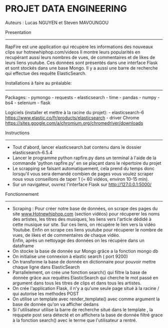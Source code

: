 PROJET DATA ENGINEERING
=======================
Auteurs : Lucas NGUYEN et Steven MAVOUNGOU


Presentation
************
RapFire est une application qui récupère les informations des nouveaux clips sur hotnewhiphop.com/videos
Il montre leurs popularités en recupérant aussi leurs nombres de vues, de commentaires et de likes de leurs liens youtube.
Ces données sont présentés dans une interface Flask et sont stockés dans une base Mongo.
Il y a aussi une barre de recherche qui effectue des requête ElasticSearch.

Installations à faire au préalable:
***********************************
Packages: - pymongo
          - requests
          - elasticsearch
          - time
          - pandas
          - numpy
          - bs4
          - selenium
	  - flask
		  
Logiciels (installer et mettre à la racine du projet): - elasticsearch-6 https://www.elastic.co/fr/products/elasticsearch
                                                        - driver Chrome https://sites.google.com/a/chromium.org/chromedriver/downloads

Instructions 
************
- Tout d'abord, lancer elasticsearch.bat contenu dans le dossier elasticsearch-6.5.4
- Lancer le programme python rapfire.py dans un terminal à l'aide de la commande 'python rapfire.py' en se plaçant dans le répertoire du projet
- Le scrapping se faisant automatiquement, cela prend du temps donc lorsqu'il vous sera demandé combien de pages vous voulez scraper nous vous conseillons de taper 1 (= 60 vidéos, environ 10-15 min).
- Sur un navigateur, ouvrez l'interface Flask sur http://127.0.0.1:5000/ 

Fonctionnement
**************
- Scraping : Pour créer notre base de données, on scrape des pages du site www.Hotnewhiphop.com (section vidéos) pour récuperer les noms des artistes, les titres des musiques, les liens vers l'article dédidé à cette musique sur site.
  Sur ces liens, on récupère le lien vers la vidéo Youtube. Enfin on scrape ces liens youtube pour récuperer le nombre de vues, de likes et de commentaires de chaque vidéo.  
  Enfin, après un nettoyage des données on les récupère dans un dataframe
- On stocke la base de donnée sur Mongo grâce a la fonction mongo db
- On initialise une connexion à elastic search ( port 9200)
- On transforme la base de donnée en dictionnaire pour pouvoir mettre chaque ligne dans ElasticSearch
- Parrallelement, on crée une fonction search() qui filtre la base de donnée grâce aux requêtes ElasticSearch qui cherche le mot passé en argument dans tous les titres de clips et dans tous les artistes. 
- On  crée l'application Flask, il n'y a qu'une seule page situé à la racine / qui autorise les methodes POST
- On utilise un template avec render_template() avec comme argument la base de donnée qu'on va afficher dedans
- Si l'utilisateur utilise la barre de recherche situé dans le template , la requpete post sera détecté et on affichera la base de donnée filtré grace à la fonction search() avec le terme que l'utilisateur a rentré.
